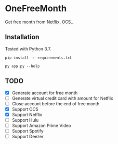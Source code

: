 # OneFreeMonth
Get free month from Netflix, OCS...

## Installation

Tested with Python 3.7.

`pip install -r requirements.txt`

`py app.py --help`

## TODO 

- [x] Generate account for free month
- [ ] Generate virtual credit card with amount for Netflix
- [ ] Close account before the end of free month
- [x] Support OCS
- [x] Support Netflix
- [ ] Support Hulu
- [ ] Support Amazon Prime Video
- [ ] Support Spotify
- [ ] Support Deezer
